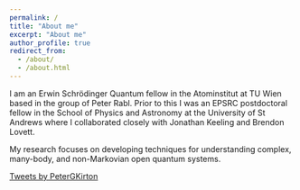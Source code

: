 ```yaml
---
permalink: /
title: "About me"
excerpt: "About me"
author_profile: true
redirect_from: 
  - /about/
  - /about.html
---
```


I am an Erwin Schr&ouml;dinger Quantum fellow in the Atominstitut at TU Wien based in the group of Peter Rabl. Prior to this I was an EPSRC postdoctoral fellow in the School of Physics and Astronomy at the University of St Andrews where I collaborated closely with Jonathan Keeling and Brendon Lovett.

My research focuses on developing techniques for understanding complex, many-body, and non-Markovian open quantum systems. 


<a class="twitter-timeline" data-width="550" href="https://twitter.com/PeterGKirton?ref_src=twsrc%5Etfw">Tweets by PeterGKirton</a> <script async src="https://platform.twitter.com/widgets.js" charset="utf-8"></script>  



